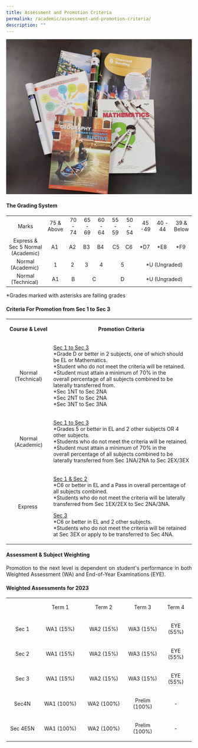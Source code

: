 ```yaml
---
title: Assessment and Promotion Criteria
permalink: /academic/assessment-and-promotion-criteria/
description: ""
---
```

<img src="/images/am.jpg">
<h4><strong>The Grading System</strong></h4>
<table>
<tbody>
<tr>
<td style="text-align: center;">Marks</td>
<td style="text-align: center;">75 &amp; Above</td>
<td style="text-align: center;">70 - 74</td>
<td style="text-align: center;">65 - 69</td>
<td style="text-align: center;">60 - 64</td>
<td style="text-align: center;">55 - 59</td>
<td style="text-align: center;">50 - 54</td>
<td style="text-align: center;">45 -49</td>
<td style="text-align: center;">40 - 44</td>
<td style="text-align: center;">39 &amp; Below</td>
</tr>
<tr>
<td style="text-align: center;">Express &amp; Sec 5 Normal (Academic)</td>
<td style="text-align: center;">A1&nbsp;</td>
<td style="text-align: center;">A2&nbsp;</td>
<td style="text-align: center;">B3&nbsp;</td>
<td style="text-align: center;">B4&nbsp;</td>
<td style="text-align: center;">&nbsp;C5</td>
<td style="text-align: center;">C6&nbsp;</td>
<td style="text-align: center;">*D7&nbsp;</td>
<td style="text-align: center;">*E8&nbsp;</td>
<td style="text-align: center;">*F9&nbsp;</td>
</tr>
<tr>
<td style="text-align: center;">Normal (Academic)&nbsp;</td>
<td style="text-align: center;">1</td>
<td style="text-align: center;">2&nbsp;</td>
<td style="text-align: center;">3&nbsp;</td>
<td style="text-align: center;">4</td>
<td style="text-align: center;" colspan="2">5</td>
<td style="text-align: center;" colspan="3">*U (Ungraded)</td>
</tr>
<tr>
<td style="text-align: center;">Normal (Technical)&nbsp;</td>
<td style="text-align: center;">A1</td>
<td style="text-align: center;">B</td>
<td style="text-align: center;" colspan="2">C</td>
<td style="text-align: center;" colspan="2">D</td>
<td style="text-align: center;" colspan="3">*U (Ungraded)</td>
</tr>
</tbody>
</table>
<p>*Grades marked with asterisks are failing grades</p>
<h4><strong>Criteria For Promotion from Sec 1 to Sec 3</strong></h4>
<table>
<tbody>
<tr>
<th style="width: 128.156px; text-align: center;">
<p>Course &amp; Level</p>
</th>
<th style="width: 542.844px; text-align: center;">
<p>Promotion Criteria</p>
</th>
</tr>
<tr>
<td style="text-align: center; width: 128.156px;">
<p>Normal (Technical)</p>
</td>
<td style="width: 542.844px;">
<p><u>Sec 1 to Sec 3<br></u>*Grade D or better in 2 subjects, one of which should be EL or Mathematics.<br>*Student who do not meet the criteria will be retained.<br>*Student must attain a minimum of 70% in the overall&nbsp;percentage of all subjects combined to be laterally transferred from.<br>*Sec 1NT to Sec 2NA<br>*Sec 2NT to Sec 2NA<br>*Sec 3NT to Sec 3NA</p>
</td>
</tr>
<tr>
<td style="text-align: center; width: 128.156px;">
<p>Normal (Academic)</p>
</td>
<td style="width: 542.844px;">
<p><u>Sec 1&nbsp;to&nbsp;Sec 3<br></u>*Grades 5 or better in EL and 2 other subjects OR 4 other subjects.<br>*Students who do not meet the criteria will be retained.<br>*Student must attain a minimum of 70% in the overall&nbsp;percentage of all subjects combined to be laterally transferred from Sec 1NA/2NA to Sec 2EX/3EX</p>
</td>
</tr>
<tr>
<td style="text-align: center; width: 128.156px;">
<p>Express&nbsp;</p>
</td>
<td style="width: 542.844px;">
<p><u>Sec 1 &amp; Sec 2<br></u>*C6 or better in EL and a Pass in overall percentage of all subjects combined.<br>*Students who do not meet the criteria will be laterally transferred from Sec 1EX/2EX to Sec 2NA/3NA.</p>
<p><u>Sec 3<br></u>*C6 or better in EL and 2 other subjects.&nbsp;<br>*Students who do not meet the criteria will be retained at Sec 3EX or apply to be transferred to Sec 4NA.</p>
</td>
</tr>
</tbody>
</table>
<h4><strong>Assessment &amp; Subject Weighting</strong></h4>
<p></p><p align="justify">Promotion to the next level is dependent on student's performance in both Weighted Assessment (WA) and End-of-Year 	Examinations (EYE).</p>
<h4><strong>Weighted Assessments for 2023</strong></h4>
<table>
<tbody>
<tr>
<td style="text-align: center;" width="142">&nbsp;</td>
<td style="text-align: center;" width="143">
<p>Term 1</p>
</td>
<td style="text-align: center;" width="143">
<p>Term 2</p>
</td>
<td style="text-align: center;" width="143">
<p>Term 3</p>
</td>
<td style="text-align: center;" width="143">
<p>Term 4</p>
</td>
</tr>
<tr>
<td style="text-align: center;" width="142">
<p>Sec 1</p>
</td>
<td style="text-align: center;" width="143">
<p>WA1 (15%)</p>
</td>
<td style="text-align: center;" width="143">
<p>WA2 (15%)</p>
</td>
<td style="text-align: center;" width="143">
<p>WA3 (15%)</p>
</td>
<td style="text-align: center;" width="143">
<p>EYE (55%)</p>
</td>
</tr>
<tr>
<td style="text-align: center;" width="142">
<p>Sec 2</p>
</td>
<td style="text-align: center;" width="143">
<p>WA1 (15%)</p>
</td>
<td style="text-align: center;" width="143">
<p>WA2 (15%)</p>
</td>
<td style="text-align: center;" width="143">
<p>WA3 (15%)</p>
</td>
<td style="text-align: center;" width="143">
<p>EYE (55%)</p>
</td>
</tr>
	<tr>
<td style="text-align: center;" width="142">
<p>Sec 3</p>
</td>
<td style="text-align: center;" width="143">
<p>WA1 (15%)</p>
</td>
<td style="text-align: center;" width="143">
<p>WA2 (15%)</p>
</td>
<td style="text-align: center;" width="143">
<p>WA3 (15%)</p>
</td>
<td style="text-align: center;" width="143">
<p>EYE (55%)</p>
</td>
</tr>
<tr>
<td style="text-align: center;" width="142">
<p>Sec4N</p>
</td>
<td style="text-align: center;" width="143">
<p>WA1&nbsp;(100%)</p>
</td>
<td style="text-align: center;" width="143">
<p>WA2&nbsp;(100%)</p>
</td>
<td style="text-align: center;" width="143">
<p>Prelim (100%)</p>
</td>
<td style="text-align: center;" width="143">
<p>-</p>
</td>
</tr>
<tr>
<td style="text-align: center;" width="142">
<p>Sec 4E5N</p>
</td>
<td style="text-align: center;" width="143">
<p>WA1&nbsp;(100%)</p>
</td>
<td style="text-align: center;" width="143">
<p>WA2&nbsp;(100%)</p>
</td>
<td style="text-align: center;" width="143">
<p>Prelim (100%)</p>
</td>
<td style="text-align: center;" width="143">
<p>-</p>
</td>
</tr>
</tbody>
</table>